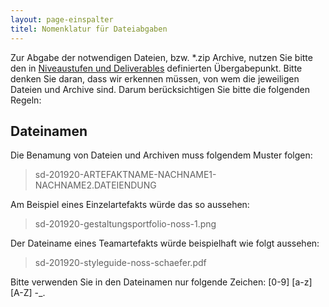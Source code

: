 ```yaml
---
layout: page-einspalter
titel: Nomenklatur für Dateiabgaben
---
```


Zur Abgabe der notwendigen Dateien, bzw. \*.zip Archive, nutzen Sie bitte den in [Niveaustufen und Deliverables](/mi-bachelor-screendesign/niveaustufen) definierten Übergabepunkt. Bitte denken Sie daran, dass wir erkennen müssen, von wem die jeweiligen Dateien und Archive sind. Darum berücksichtigen Sie bitte die folgenden Regeln:

## Dateinamen
<!--
<div id="nomenklatur">

|  Artefakt |  Nomenklatur |  Beispiel  |
|---|---|---|
| Gestaltungsportfolio (je Aufgabe) | sd-201920-gestaltungsportfolio-NACHNAME-AUFGABENNUMMER.png  | sd-201920-gestaltungsportfolio-noss-1.png  |
| Angebot & Anschreiben |  sd-201920-anschreiben-NACHNAME1-NACHNAME2.pdf |  sd-201920-anschreiben-noss-schaefer.pdf |
| Designkonzept als Mockup  |  sd-201920-designkonzept-NACHNAME1-NACHNAME2-SCREENNAME-NR.png |  sd-201920-designkonzept-noss-schaefer-startscreen-01.png |
| Patternlab/Styleguide  | sd-201920-styleguide-NACHNAME1-NACHNAME2.pdf  |  sd-201920-styleguide-noss-schaefer.pdf |

</div>
-->

Die Benamung von Dateien und Archiven muss folgendem Muster folgen:

> sd-201920-ARTEFAKTNAME-NACHNAME1-NACHNAME2.DATEIENDUNG

Am Beispiel eines Einzelartefakts würde das so aussehen:

> sd-201920-gestaltungsportfolio-noss-1.png

Der Dateiname eines Teamartefakts würde beispielhaft wie folgt aussehen:

> sd-201920-styleguide-noss-schaefer.pdf


Bitte verwenden Sie in den Dateinamen nur folgende Zeichen: [0-9] [a-z] [A-Z] -_\.

<!--
> Bitte keine Archive (*.zip, *.tar, *.rar oder Ähnliches) hochladen, sondern ausschließlich einzelene Dateien. Wir nehmen ausschlißelich PNG und PDF Dateien an. Die PNG Files bitte in zweifacher Größe (2x) exportieren.
-->